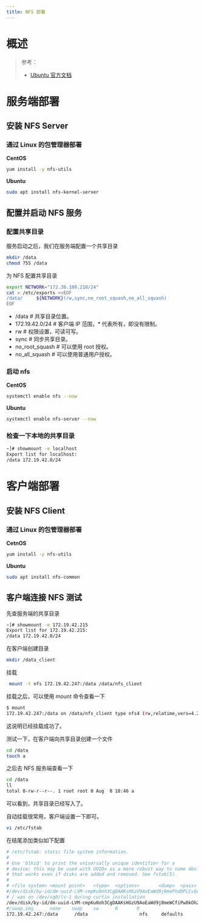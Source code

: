 ```yaml
---
title: NFS 部署
---
```


# 概述

> 参考：
> - [Ubuntu 官方文档](https://ubuntu.com/server/docs/service-nfs)

# 服务端部署

## 安装 NFS Server

### 通过 Linux 的包管理器部署

**CentOS**

```bash
yum install -y nfs-utils
```

**Ubuntu**

```bash
sudo apt install nfs-kernel-server
```

## 配置并启动 NFS 服务

### 配置共享目录

服务启动之后，我们在服务端配置一个共享目录

```bash
mkdir /data
chmod 755 /data
```

为 NFS 配置共享目录

```bash
export NETWORK="172.38.180.218/24"
cat > /etc/exports <<EOF
/data/     ${NETWORK}(rw,sync,no_root_squash,no_all_squash)
EOF
```

- /data # 共享目录位置。
- 172.19.42.0/24 # 客户端 IP 范围，\* 代表所有，即没有限制。
- rw # 权限设置，可读可写。
- sync # 同步共享目录。
- no_root_squash # 可以使用 root 授权。
- no_all_squash # 可以使用普通用户授权。

### 启动 nfs

**CentOS**

```bash
systemctl enable nfs --now
```

**Ubuntu**

```bash
systemctl enable nfs-server --now
```

### 检查一下本地的共享目录

```bash
~]# showmount -e localhost
Export list for localhost:
/data 172.19.42.0/24
```

# 客户端部署

## 安装 NFS Client

### 通过 Linux 的包管理器部署

**CetnOS**

```bash
yum install -y nfs-utils
```

**Ubuntu**

```bash
sudo apt install nfs-common
```

## 客户端连接 NFS 测试

先查服务端的共享目录

```bash
~]# showmount -e 172.19.42.215
Export list for 172.19.42.215:
/data 172.19.42.0/24
```

在客户端创建目录

```bash
mkdir /data_client
```

挂载

```bash
 mount -t nfs 172.19.42.247:/data /data/nfs_client
```

挂载之后，可以使用 mount 命令查看一下

```bash
$ mount
172.19.42.247:/data on /data/nfs_client type nfs4 (rw,relatime,vers=4.2,rsize=524288,wsize=524288,namlen=255,hard,proto=tcp,timeo=600,retrans=2,sec=sys,clientaddr=172.19.42.248,local_lock=none,addr=172.19.42.247)
```

这说明已经挂载成功了。

测试一下，在客户端向共享目录创建一个文件

```bash
cd /data
touch a
```

之后去 NFS 服务端查看一下

```bash
cd /data
ll
total 0-rw-r--r--. 1 root root 0 Aug  8 18:46 a
```

可以看到，共享目录已经写入了。

自动挂载很常用，客户端设置一下即可。

```bash
vi /etc/fstab
```

在结尾添加类似如下配置

```bash
# /etc/fstab: static file system information.
#
# Use 'blkid' to print the universally unique identifier for a
# device; this may be used with UUID= as a more robust way to name devices
# that works even if disks are added and removed. See fstab(5).
#
# <file system> <mount point>   <type>  <options>       <dump>  <pass>
#/dev/disk/by-id/dm-uuid-LVM-cmpKu0oh3CgDAAKsHGzU9AoEaWd9j8meFhd8PLCvGucV6WUB3F5au6gLhIOy0oYc none swap sw 0 0
# / was on /dev/vg0/lv-1 during curtin installation
/dev/disk/by-id/dm-uuid-LVM-cmpKu0oh3CgDAAKsHGzU9AoEaWd9j8meWCfiPw8kOhZvahcm3RCAT3sjPa0ialPd / xfs defaults 0 0
#/swap.img      none    swap    sw      0       0
172.19.42.247:/data      /data                   nfs     defaults        0 0
```
